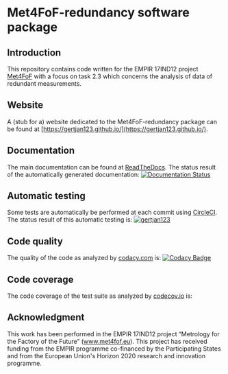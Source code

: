 # Met4FoF-redundancy software package


## Introduction


This repository contains code written for the EMPIR 17IND12 project [Met4FoF](www.met4fof.eu) with a focus on task 2.3 which concerns the analysis of data of redundant measurements.

## Website

A (stub for a) website dedicated to the Met4FoF-redundancy package can be found at [https://gertjan123.github.io/](https://gertjan123.github.io/).

## Documentation

The main documentation can be found at [ReadTheDocs](https://met4fof-redundancy.readthedocs.io/).
The status result of the automatically generated documentation: [![Documentation Status](https://readthedocs.org/projects/met4fof-redundancy/badge/?version=master)](https://met4fof-redundancy.readthedocs.io/en/master/?badge=master)
 
## Automatic testing
Some tests are automatically be performed at each commit using [CircleCI](https://circleci.com/).
The status result of this automatic testing is: [![gertjan123](https://circleci.com/gh/gertjan123/Met4FoF-redundancy.svg?style=shield)](https://app.circleci.com/pipelines/github/gertjan123)

## Code quality
The quality of the code as analyzed by [codacy.com](https://codacy.com) is: [![Codacy Badge](https://app.codacy.com/project/badge/Grade/ad51c2b3f4ee49baa5b4de078a7f3d5d)](https://www.codacy.com/gh/gertjan123/Met4FoF-redundancy/dashboard?utm_source=github.com&amp;utm_medium=referral&amp;utm_content=gertjan123/Met4FoF-redundancy&amp;utm_campaign=Badge_Grade)

## Code coverage
The code coverage of the test suite as analyzed by [codecov.io](https://codecov.io) is:


## Acknowledgment

This work has been performed in the EMPIR 17IND12 project “Metrology for the Factory of the Future” (www.met4fof.eu). This project has received funding from the EMPIR programme co-financed by the Participating States and from the European Union's Horizon 2020 research and innovation programme.
